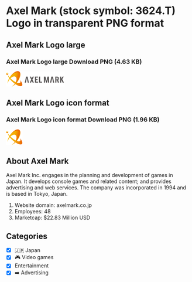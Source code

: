 # Axel Mark (stock symbol: 3624.T) Logo in transparent PNG format

## Axel Mark Logo large

### Axel Mark Logo large Download PNG (4.63 KB)

![Axel Mark Logo large Download PNG (4.63 KB)](/img/orig/3624.T_BIG-902b05d5.png)

## Axel Mark Logo icon format

### Axel Mark Logo icon format Download PNG (1.96 KB)

![Axel Mark Logo icon format Download PNG (1.96 KB)](/img/orig/3624.T-f2f4adeb.png)

## About Axel Mark

Axel Mark Inc. engages in the planning and development of games in Japan. It develops console games and related content; and provides advertising and web services. The company was incorporated in 1994 and is based in Tokyo, Japan.

1. Website domain: axelmark.co.jp
2. Employees: 48
3. Marketcap: $22.83 Million USD


## Categories
- [x] 🇯🇵 Japan
- [x] 🎮 Video games
- [x] Entertainment
- [x] ➡️ Advertising
